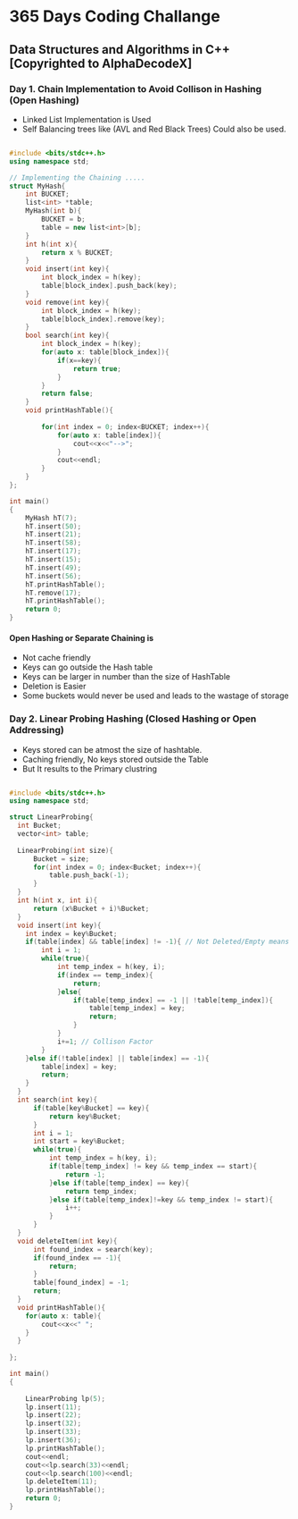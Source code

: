 # 365 Days Coding Challange

## Data Structures and Algorithms in C++ [Copyrighted to AlphaDecodeX]

### Day 1. Chain Implementation to Avoid Collison in Hashing (Open Hashing)

- Linked List Implementation is Used
- Self Balancing trees like (AVL and Red Black Trees) Could also be used.

```CPP

#include <bits/stdc++.h>
using namespace std;

// Implementing the Chaining .....
struct MyHash{
    int BUCKET;
    list<int> *table;
    MyHash(int b){
        BUCKET = b;
        table = new list<int>[b];
    }
    int h(int x){
        return x % BUCKET;
    }
    void insert(int key){
        int block_index = h(key);
        table[block_index].push_back(key);
    }
    void remove(int key){
        int block_index = h(key);
        table[block_index].remove(key);
    }
    bool search(int key){
        int block_index = h(key);
        for(auto x: table[block_index]){
            if(x==key){
                return true;
            }
        }
        return false;
    }
    void printHashTable(){
        
        for(int index = 0; index<BUCKET; index++){
            for(auto x: table[index]){
                cout<<x<<"-->";
            }
            cout<<endl;
        }
    }  
};

int main()
{
    MyHash hT(7);
    hT.insert(50);
    hT.insert(21);
    hT.insert(58);
    hT.insert(17);
    hT.insert(15);
    hT.insert(49);
    hT.insert(56);
    hT.printHashTable();
    hT.remove(17);
    hT.printHashTable();
    return 0;
}

```

#### Open Hashing or Separate Chaining is

- Not cache friendly
- Keys can go outside the Hash table
- Keys can be larger in number than the size of HashTable
- Deletion is Easier
- Some buckets would never be used and leads to the wastage of storage

### Day 2. Linear Probing Hashing (Closed Hashing or Open Addressing)

- Keys stored can be atmost the size of hashtable.
- Caching friendly, No keys stored outside the Table
- But It results to the Primary clustring 

```CPP

#include <bits/stdc++.h>
using namespace std;

struct LinearProbing{
  int Bucket;
  vector<int> table;
  
  LinearProbing(int size){
      Bucket = size;
      for(int index = 0; index<Bucket; index++){
          table.push_back(-1);
      }
  }
  int h(int x, int i){
      return (x%Bucket + i)%Bucket;
  }
  void insert(int key){
    int index = key%Bucket;
    if(table[index] && table[index] != -1){ // Not Deleted/Empty means element is present
        int i = 1;
        while(true){
            int temp_index = h(key, i);
            if(index == temp_index){
                return;
            }else{
                if(table[temp_index] == -1 || !table[temp_index]){
                    table[temp_index] = key;
                    return;
                }
            }
            i+=1; // Collison Factor
        }
    }else if(!table[index] || table[index] == -1){
        table[index] = key;
        return;
    }
  }
  int search(int key){
      if(table[key%Bucket] == key){
          return key%Bucket;
      }
      int i = 1;
      int start = key%Bucket;
      while(true){
          int temp_index = h(key, i);
          if(table[temp_index] != key && temp_index == start){
              return -1;
          }else if(table[temp_index] == key){
              return temp_index;
          }else if(table[temp_index]!=key && temp_index != start){
              i++;
          }
      }
  }
  void deleteItem(int key){
      int found_index = search(key);
      if(found_index == -1){
          return;
      }
      table[found_index] = -1;
      return;
  }
  void printHashTable(){
    for(auto x: table){
        cout<<x<<" ";
    }  
  }
  
};

int main()
{
    
    LinearProbing lp(5);
    lp.insert(11);
    lp.insert(22);
    lp.insert(32);
    lp.insert(33);
    lp.insert(36);
    lp.printHashTable();
    cout<<endl;
    cout<<lp.search(33)<<endl;
    cout<<lp.search(100)<<endl;
    lp.deleteItem(11);
    lp.printHashTable();
    return 0;
}


```

